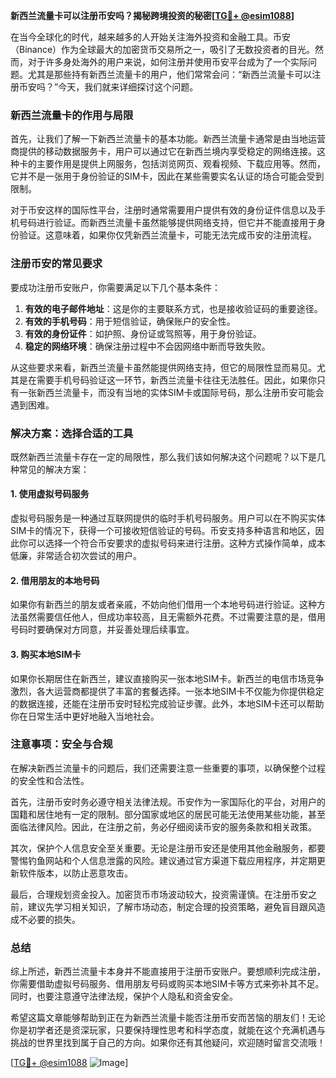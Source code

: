 **新西兰流量卡可以注册币安吗？揭秘跨境投资的秘密[[TG💪+ @esim1088](https://t.me/s/esim1088)]**

在当今全球化的时代，越来越多的人开始关注海外投资和金融工具。币安（Binance）作为全球最大的加密货币交易所之一，吸引了无数投资者的目光。然而，对于许多身处海外的用户来说，如何注册并使用币安平台成为了一个实际问题。尤其是那些持有新西兰流量卡的用户，他们常常会问：“新西兰流量卡可以注册币安吗？”今天，我们就来详细探讨这个问题。

### 新西兰流量卡的作用与局限

首先，让我们了解一下新西兰流量卡的基本功能。新西兰流量卡通常是由当地运营商提供的移动数据服务卡，用户可以通过它在新西兰境内享受稳定的网络连接。这种卡的主要作用是提供上网服务，包括浏览网页、观看视频、下载应用等。然而，它并不是一张用于身份验证的SIM卡，因此在某些需要实名认证的场合可能会受到限制。

对于币安这样的国际性平台，注册时通常需要用户提供有效的身份证件信息以及手机号码进行验证。而新西兰流量卡虽然能够提供网络支持，但它并不能直接用于身份验证。这意味着，如果你仅凭新西兰流量卡，可能无法完成币安的注册流程。

### 注册币安的常见要求

要成功注册币安账户，你需要满足以下几个基本条件：

1. **有效的电子邮件地址**：这是你的主要联系方式，也是接收验证码的重要途径。
2. **有效的手机号码**：用于短信验证，确保账户的安全性。
3. **有效的身份证件**：如护照、身份证或驾照等，用于身份验证。
4. **稳定的网络环境**：确保注册过程中不会因网络中断而导致失败。

从这些要求来看，新西兰流量卡虽然能提供网络支持，但它的局限性显而易见。尤其是在需要手机号码验证这一环节，新西兰流量卡往往无法胜任。因此，如果你只有一张新西兰流量卡，而没有当地的实体SIM卡或国际号码，那么注册币安可能会遇到困难。

### 解决方案：选择合适的工具

既然新西兰流量卡存在一定的局限性，那么我们该如何解决这个问题呢？以下是几种常见的解决方案：

#### 1. 使用虚拟号码服务
虚拟号码服务是一种通过互联网提供的临时手机号码服务。用户可以在不购买实体SIM卡的情况下，获得一个可接收短信验证的号码。币安支持多种语言和地区，因此你可以选择一个符合币安要求的虚拟号码来进行注册。这种方式操作简单，成本低廉，非常适合初次尝试的用户。

#### 2. 借用朋友的本地号码
如果你有新西兰的朋友或者亲戚，不妨向他们借用一个本地号码进行验证。这种方法虽然需要信任他人，但成功率较高，且无需额外花费。不过需要注意的是，借用号码时要确保对方同意，并妥善处理后续事宜。

#### 3. 购买本地SIM卡
如果你长期居住在新西兰，建议直接购买一张本地SIM卡。新西兰的电信市场竞争激烈，各大运营商都提供了丰富的套餐选择。一张本地SIM卡不仅能为你提供稳定的数据连接，还能在注册币安时轻松完成验证步骤。此外，本地SIM卡还可以帮助你在日常生活中更好地融入当地社会。

### 注意事项：安全与合规

在解决新西兰流量卡的问题后，我们还需要注意一些重要的事项，以确保整个过程的安全性和合法性。

首先，注册币安时务必遵守相关法律法规。币安作为一家国际化的平台，对用户的国籍和居住地有一定的限制。部分国家或地区的居民可能无法使用某些功能，甚至面临法律风险。因此，在注册之前，务必仔细阅读币安的服务条款和相关政策。

其次，保护个人信息安全至关重要。无论是注册币安还是使用其他金融服务，都要警惕钓鱼网站和个人信息泄露的风险。建议通过官方渠道下载应用程序，并定期更新软件版本，以防止恶意攻击。

最后，合理规划资金投入。加密货币市场波动较大，投资需谨慎。在注册币安之前，建议先学习相关知识，了解市场动态，制定合理的投资策略，避免盲目跟风造成不必要的损失。

### 总结

综上所述，新西兰流量卡本身并不能直接用于注册币安账户。要想顺利完成注册，你需要借助虚拟号码服务、借用朋友号码或购买本地SIM卡等方式来弥补其不足。同时，也要注意遵守法律法规，保护个人隐私和资金安全。

希望这篇文章能够帮助到正在为新西兰流量卡能否注册币安而苦恼的朋友们！无论你是初学者还是资深玩家，只要保持理性思考和科学态度，就能在这个充满机遇与挑战的世界里找到属于自己的方向。如果你还有其他疑问，欢迎随时留言交流哦！

[[TG💪+ @esim1088](https://t.me/s/esim1088) ![Image](https://i.postimg.cc/4NQfJmqS/Snipaste-2025-05-13-00-14-12.png)]